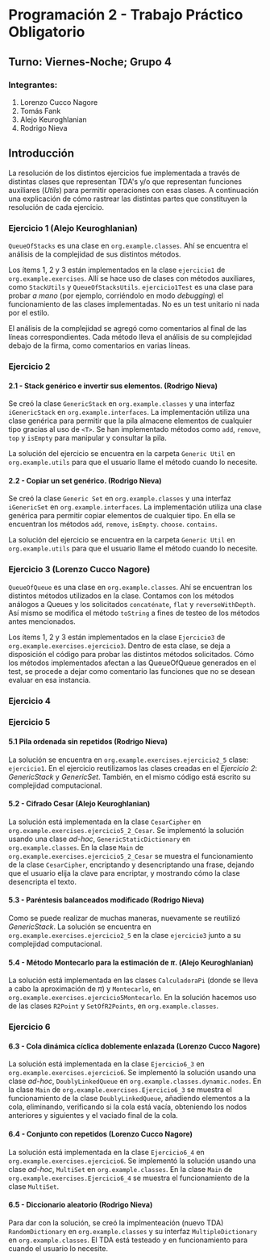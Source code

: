 # Programación 2 - Trabajo Práctico Obligatorio
## Turno: Viernes-Noche; Grupo 4
### Integrantes:

 1. Lorenzo Cucco Nagore
 2. Tomás Fank
 3. Alejo Keuroghlanian
 4. Rodrigo Nieva

## Introducción
La resolución de los distintos ejercicios fue implementada a través de distintas clases que representan TDA's y/o que representan funciones auxiliares (*Utils*) para permitir operaciones con esas clases. A continuación una explicación de cómo rastrear las distintas partes que constituyen la resolución de cada ejercicio.

### Ejercicio 1 (Alejo Keuroghlanian)
`QueueOfStacks` es una clase en `org.example.classes`. Ahí se encuentra el análisis de la complejidad de sus distintos métodos.

Los ítems 1, 2 y 3 están implementados en la clase `ejercicio1` de `org.example.exercises`. Allí se hace uso de clases con métodos auxiliares, como `StackUtils` y `QueueOfStacksUtils`.
`ejercicio1Test` es una clase para probar *a mano* (por ejemplo, corriéndolo en modo *debugging*) el funcionamiento de las clases implementadas. No es un test unitario ni nada por el estilo.
 
El análisis de la complejidad se agregó como comentarios al final de las líneas correspondientes. Cada método lleva el análisis de su complejidad debajo de la firma, como comentarios en varias líneas.

### Ejercicio 2
#### 2.1 - Stack genérico e invertir sus elementos. (Rodrigo Nieva)

Se creó la clase `GenericStack`  en `org.example.classes` y una interfaz `iGenericStack` en `org.example.interfaces`. La implementación utiliza una clase genérica para permitir que la pila almacene elementos de cualquier tipo gracias al uso de `<T>`. Se han implementado métodos como `add`, `remove`, `top` y `isEmpty` para manipular y consultar la pila.

La solución del ejercicio se encuentra en la carpeta `Generic Util` en `org.example.utils` para que el usuario llame el método cuando lo necesite.


#### 2.2 - Copiar un set genérico. (Rodrigo Nieva)
Se creó la clase `Generic Set` en `org.example.classes` y una interfaz `iGenericSet` en `org.example.interfaces`. La implementación utiliza una clase genérica para permitir copiar elementos de cualquier tipo. En ella se encuentran los métodos `add`, `remove`, `isEmpty`. `choose`. `contains`.

La solución del ejercicio se encuentra en la carpeta `Generic Util` en `org.example.utils` para que el usuario llame el método cuando lo necesite.

### Ejercicio 3 (Lorenzo Cucco Nagore)
`QueueOfQueue` es una clase en `org.example.classes`. Ahí se encuentran los distintos métodos utilizados en la clase. Contamos con los métodos análogos a Queues y los solicitados `concaténate`, `flat` y `reverseWithDepth`. Así mismo se modifica el método `toString` a fines de testeo de los métodos antes mencionados. 

Los ítems 1, 2 y 3 están implementados en la clase `Ejercicio3` de `org.example.exercises.ejercicio3`. 
Dentro de esta clase, se deja a disposición el código para probar las distintos métodos solicitados. Cómo los métodos implementados afectan a las QueueOfQueue generados en el test, se procede a dejar como comentario las funciones que no se desean evaluar en esa instancia.

### Ejercicio 4

### Ejercicio 5
#### 5.1 Pila ordenada sin repetidos (Rodrigo Nieva)
La solución se encuentra en `org.example.exercises.ejercicio2_5` clase: `ejercicio1`. En el ejercicio reutilizamos las clases creadas en el  *Ejercicio 2*: *GenericStack* y *GenericSet*. También, en el mismo código está escrito su complejidad computacional. 

#### 5.2 - Cifrado Cesar (Alejo Keuroghlanian)
 La solución está implementada en la clase `CesarCipher` en `org.example.exercises.ejercicio5_2_Cesar`. Se implementó la solución usando una clase *ad-hoc*, `GenericStaticDictionary` en `org.example.classes`.
 En la clase `Main` de `org.example.exercises.ejercicio5_2_Cesar` se muestra el funcionamiento de la clase `CesarCipher`, encriptando y desencriptando una frase, dejando que el usuario elija la clave para encriptar, y mostrando cómo la clase desencripta el texto.
 
#### 5.3 - Paréntesis balanceados modificado (Rodrigo Nieva)
Como se puede realizar de muchas maneras, nuevamente se reutilizó *GenericStack*. La solución se encuentra en `org.example.exercises.ejercicio2_5` en la clase `ejercicio3` junto a su complejidad computacional.

####  5.4 - Método Montecarlo para la estimación de $\pi$. (Alejo Keuroghlanian)

La solución está implementada en las clases `CalculadoraPi` (donde se lleva a cabo la aproximación de $\pi$) y `Montecarlo`, en `org.example.exercises.ejercicio5Montecarlo`. En la solución hacemos uso de las clases `R2Point` y `SetOfR2Points`, en `org.example.classes`.

### Ejercicio 6

#### 6.3 - Cola dinámica cíclica doblemente enlazada (Lorenzo Cucco Nagore)
 La solución está implementada en la clase `Ejercicio6_3` en `org.example.exercises.ejercicio6`. Se implementó la solución usando una clase *ad-hoc*, `DoublyLinkedQueue` en `org.example.classes.dynamic.nodes`.
 En la clase `Main` de `org.example.exercises.Ejercicio6_3` se muestra el funcionamiento de la clase `DoublyLinkedQueue`, añadiendo elementos a la cola, eliminando, verificando si la cola está vacía, obteniendo los nodos anteriores y siguientes y el vaciado final de la cola.

#### 6.4 - Conjunto con repetidos (Lorenzo Cucco Nagore)
La solución está implementada en la clase `Ejercicio6_4` en `org.example.exercises.ejercicio6`. Se implementó la solución usando una clase *ad-hoc*, `MultiSet` en `org.example.classes`.
En la clase `Main` de `org.example.exercises.Ejercicio6_4` se muestra el funcionamiento de la clase `MultiSet`.

#### 6.5 - Diccionario aleatorio (Rodrigo Nieva)
Para dar con la solución, se creó la implmenteación (nuevo TDA) `RandomDictionary` en `org.example.classes` y su interfaz `MultipleDictionary` en `org.example.classes`. El TDA está testeado y en funcionamiento para cuando el usuario lo necesite.
